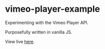 # vimeo-player-example

Experimenting with the Vimeo Player API.

Purposefully written in vanilla JS.

View live [here](https://vimeo.albenesi.us).
